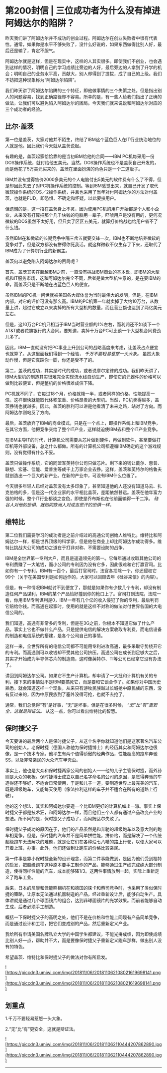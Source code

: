 # 第200封信 | 三位成功者为什么没有掉进阿姆达尔的陷阱？

昨天我们讲了阿姆达尔并不成功的创业过程。阿姆达尔在创业失败者中很有代表性。通常，如果你是水平不够失败了，没什么好说的，如果东西做得比别人好，最后还是输了，肯定不服气。

阿姆达尔就是这样，但是在现实中，这样的人其实很多。即使我们不创业，也会遇到这样的情况，明明自己的学习成绩比旁边的人好，最后旁边的人拿到了升学的机会；明明自己的业务水平高，贡献大，别人却得到了提拔，成了自己的上级。我们不妨把这种现象称为“阿姆达尔陷阱”。

我们昨天讲了阿姆达尔陷阱的三个特征，即他做事情的三个失策之处。但是指出别人的问题容易，找到正确路径却不容易。所幸的是，有一些人给我们指出了正确的做法，让我们可以避免陷入阿姆达尔的困局。今天我们就来说说和阿姆达尔对应的三个成功者的经验。

## 比尔·盖茨

第一位是盖茨，大家对他并不陌生，终结了IBM这个蓝色巨人在IT行业统治地位的人就是他。因此我们今天就从盖茨说起。

有趣的是，盖茨起家恰恰靠的是当初IBM给他的合同——IBM PC机每采用一份DOS操作系统，就付给他五美元。当然，DOS操作系统也不是盖茨自己开发的，而是他花了5万美元买来的，盖茨在里面扮演的角色只是一个二道贩子。

IBM并没有觉得售价2000多美元的个人电脑付出5美元的软件费有什么了不得，但是却因此失去了对PC机操作系统的控制。等到IBM感觉出来，就自己开发了取代微软操作系统的OS／2操作系统，并且也采用了当年对付阿姆达尔的方法对付盖茨，也就是FUD，即恐惧、不确定和怀疑，以此要挟用户。

但遗憾的是，这一招在盖茨身上不灵，因为使用PC机的用户开始都是个人和小企业，从来没有打算把那个几千块钱的电脑用一辈子，吓唬用户是没有用的，更何况微软的DOS虽然不太好用，但只卖了区区五美元，就算打价格战也给用户省不了什么钱。

虽然IBM在和微软的长期竞争中隔三岔五就要交锋一次，IBM也不断地培养微软的竞争对手，但是双方都没有拼得你死我活。就这样微软不仅生存了下来，还取代了IBM成为了计算机行业的新霸主。

盖茨何以避免陷入阿姆达尔的困局呢？

首先，盖茨其实在超越IBM之前，一直没有挑战IBM商业的基本盘，即IBM的大型机和IT服务市场，这和阿姆达尔完全不同，后者是做大型机生意的，是在要IBM的命，而盖茨只是不断地在占蓝色巨人的便宜。

虽然IBM的PC机一问世就被美国各大媒体誉为当时最伟大的发明，但是，在IBM内部，对它的评价可没有那么高。IBM的PC机第一年就卖掉了大约10万台，从数量上讲，超过它成立以来卖掉的所有大型机的数量，而且营业额也达到了两亿美元左右。

但是，这10万台PC机只相当于IBM当时营业额的1%左右，而利润还不如谈下一个AT&T或者花旗银行的大合同。要知道，卖掉十万台PC可比谈一个大型机合同费劲儿多了。

因此，IBM一直就没有把PC事业上升到公司的战略高度来考虑，让盖茨占点便宜也就算了。从这里面我们得到一个经验， *千万不要轻易惹怒一头大象。* 虽然大象动作慢，但是它真踩你一脚，你还是受不了的。

第二，盖茨的成功，其实是时代的成功，或者说摩尔定律的成功。我们昨天讲了，IBM大型机的制造其实很难完全实现流水线自动生产，即使它的元器件的价格可以做到比较便宜，但是整机的价格很难成倍下降。

PC机就不同了，它每过18个月，价格就降一半，或者同样的价格，性能提高一倍。这样很快就能取代体积笨重、价格昂贵的大型机。当然，PC机卖得越多，盖茨挣钱也就越多。因此，盖茨的胜利可以讲是他看清了未来之路，站对了方向。而阿姆达尔则站反了方向。

最后，盖茨放弃了IBM的商业模式，只是在一个点上，即操作系统上和IBM竞争，在其它方面，他把竞争交给了整个IT产业，这样就迫使IBM去和整个IT产业竞争。

在IBM主导IT的时代，计算机公司需要从芯片做到硬件，再做到软件，甚至要做打印机等外部设备，总之什么都做。所有的计算机公司都遵循IBM确定的这个游戏规则，没有觉得有什么不妥。

盖茨只做操作系统，它的同盟军英特尔公司只做芯片。剩下来的钱让戴尔、惠普、联想、宏碁、佳能、爱普生等成千上万家企业去挣。这样，盖茨和英特尔的格鲁夫就创造出一个巨大的新产业。在新的产业中，可没有IBM什么位置了。

今天很多年轻人已经对盖茨没有太多印象了，甚至知道他的人还没有知道马云、扎克伯格的多，但是这一代企业家的水平相比盖茨，差距依然甚远。盖茨在他年富力强的时候，整个IT行业都谈之变色，即使是乔布斯也在他前面输得一干二净。 *硅谷人对他的恐惧，就如同欧洲人对成吉思汗的恐惧一样。*

## 维特比

第二位我们需要学习的成功者是之前介绍过的高通公司创始人维特比。维特比和阿姆达尔一样，都是世界顶级的科学家，但是他在商业上却比阿姆达尔成功得多。维特比挑战大公司的成功之道在于打非对称、不需要设防的战争。

IBM是全世界第一专利大户，而且是遥遥领先的第一。它每年通过收取其他公司的专利费赚了一大笔钱，而小公司的专利因为没有它多，因此很难和它打赢官司。比如你有一个专利，IBM有一百个，最后打官司时，法官各扣除一个，你还侵权它99个（关于在美国专利是如何运作的，大家可以回顾去年《硅谷来信》的内容）。

但是，有一种情况IBM就讨不到便宜了，那就是如果你有少数几个专利，却没有制造任何产品谋利，IBM的某个产品恰好撞到你的枪口上了。官司打到法院，法院一看，你用IBM专利谋利是0，IBM一年有几个亿的收入侵犯了你的专利，最后判罚它赔给你钱。而高通在起家时，使用的就是这样不对称的做法对付世界各国的大电信公司的。

我们知道，高通有非常多的专利，但是在3G之前，你根本不知道它做了什么产品。事实上它也不做什么产品，只是提供电信的解决方案收取专利费，而电信设备的制造和电信系统的搭建，是各个公司自己的事情。

这样一来，全世界所有的电信公司都不可能用专利进攻高通，最多采取守势绕开它的专利。而高通则可以收钱却不受其他公司挤压。高通公司在成长到足够大之后，其实才开始成为半导体芯片的制造商，这时像英特尔、TI等公司已经拿它没有办法了。

讲回到阿姆达尔公司。如果它不生产计算机，却申请了一大批和计算机有关的专利，接下来的事情就不是IBM要搞死它，而是要和它谈合作了。如果你对中国历史熟悉，就会知道这样一个现象，从来只有游牧民族越过长城抢中原民族的东西，没有反过来的，因为中原民族到了塞外没得可抢，也就不去抢了。

通常，我们总觉得“有”是好事，“无”是坏事，但是在很多时候， *“无”比“有”更安全，这就是辩证法。* 从这一点，你可以看出维特比的智慧。

## 保时捷父子

今天要讲的最后两个人是保时捷父子，从这个名字你就知道他们是这家著名汽车公司的创始人。老保时捷（德国人称他为保时捷博士）的经历其实和阿姆达尔也很像，是一个技术专家。他平生有两个值得骄傲的经典作品，性能超高的跑车奔驰SS，以及非常亲民的大众汽车甲壳虫。

事实上，他也是大众和保时捷两家公司的创始人——他的儿子主管保时捷，而外孙则是大众的老板。保时捷博士成立以自己名字命名的公司的原因，是觉得奔驰的车造得还不够好，不适合日常使用，于是和儿子一道，要制造世界上最完美的汽车，既是超级跑车，又能每天使用（像法拉利这样的车子并不适合在所有的道路上行驶）。

他的这个想法，其实和阿姆达尔要造一个比IBM更好的计算机如出一辙。事实上保时捷父子都是技术狂，和阿姆达尔一样，而且他们三个人都有通过产品改变产业的想法。所不同的是，保时捷父子成功了，而阿姆达尔失败了。

保时捷父子成功的原因在于，他们的产品虽然是和奔驰的超级跑车以及意大利的跑车相竞争。但是，保时捷的汽车并不是简单拼性能，拼价格，而是解决了一个传统超级跑车无法解决的难题，就是让它们在各种烂七八糟的路上行驶，以便大家可以开着上班，办事。此外，他们还做到让跑车的价格比较亲民。

第一件事是靠小保时捷全新的设计理念，而第二件事能做到，是因为他们受到福特的启发，把超级跑车这种原本要手工制作的产品，能够通过生产线完成绝大部分制造，使得同样性能的汽车，成本能够降1/3。这两件事情放到一起，实际上重新定义了跑车工业。

后来，日本的尼康和佳能照相机在和德国的徕卡和蔡司竞争时，也采用了类似保时捷的策略，让原本无法通过机器制造的产品，经过重新设计后，能够自动生产。具体讲就是通过几个球面镜片的组合，达到非球面镜片的光学效果。而前者能够自动生成，后者必须手工制造。

概括一下保时捷父子的高明之处，他们不是在价格和性能上同现有产品简单竞争，而是通过设计和工程，把它们变成别的产品，然后重新定义产业。

我给所有申请美国名牌私立大学的中国学生都建议，不能光拼成绩，因为即使成绩比别人好一点，帮助并不大，而是要像保时捷父子重新定义跑车那样，做出别人没有的特色。

希望盖茨、维特比和保时捷父子的做法对你有所启发。

![https://piccdn3.umiwi.com/img/201811/06/201811062108021619698141.png](https://piccdn3.umiwi.com/img/201811/06/201811062108021619698141.png)

## 划重点

1.千万不要轻易惹怒一头大象。

2.“无”比“有”更安全，这就是辩证法。

![https://piccdn3.umiwi.com/img/201811/06/201811062110444207862890.jpg](https://piccdn3.umiwi.com/img/201811/06/201811062110444207862890.jpg)

---
